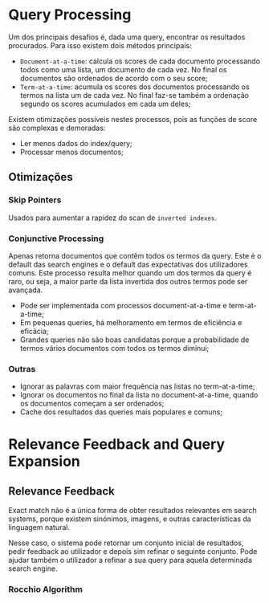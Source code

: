 # Query Processing

Um dos principais desafios é, dada uma query, encontrar os resultados procurados. Para isso existem dois métodos principais:

- `Document-at-a-time`: calcula os scores de cada documento processando todos como uma lista, um documento de cada vez. No final os documentos são ordenados de acordo com o seu score;
- `Term-at-a-time`: acumula os scores dos documentos processando os termos na lista um de cada vez. No final faz-se também a ordenação segundo os scores acumulados em cada um deles;

Existem otimizações possíveis nestes processos, pois as funções de score são complexas e demoradas:

- Ler menos dados do index/query;
- Processar menos documentos;

## Otimizações

### Skip Pointers

Usados para aumentar a rapidez do scan de `inverted indexes`.

### Conjunctive Processing

Apenas retorna documentos que contêm todos os termos da query. Este é o default das search engines e o default das expectativas dos utilizadores comuns. Este processo resulta melhor quando um dos termos da query é raro, ou seja, a maior parte da lista invertida dos outros termos pode ser avançada.

- Pode ser implementada com processos document-at-a-time e term-at-a-time;
- Em pequenas queries, há melhoramento em termos de eficiência e eficácia;
- Grandes queries não são boas candidatas porque a probabilidade de termos vários documentos com todos os termos diminui;

### Outras

- Ignorar as palavras com maior frequência nas listas no term-at-a-time;
- Ignorar os documentos no final da lista no document-at-a-time, quando os documentos começam a ser ordenados;
- Cache dos resultados das queries mais populares e comuns;

# Relevance Feedback and Query Expansion

## Relevance Feedback

Exact match não é a única forma de obter resultados relevantes em search systems, porque existem sinónimos, imagens, e outras características da linguagem natural.

Nesse caso, o sistema pode retornar um conjunto inicial de resultados, pedir feedback ao utilizador e depois sim refinar o seguinte conjunto. Pode ajudar também o utilizador a refinar a sua query para aquela determinada search engine.

### Rocchio Algorithm

